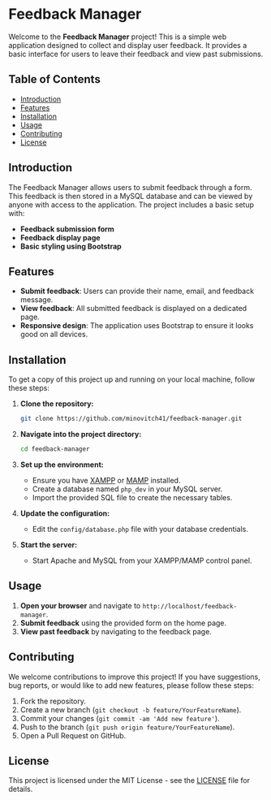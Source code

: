 # Feedback Manager

Welcome to the **Feedback Manager** project! This is a simple web application designed to collect and display user feedback. It provides a basic interface for users to leave their feedback and view past submissions.

## Table of Contents

- [Introduction](#introduction)
- [Features](#features)
- [Installation](#installation)
- [Usage](#usage)
- [Contributing](#contributing)
- [License](#license)

## Introduction

The Feedback Manager allows users to submit feedback through a form. This feedback is then stored in a MySQL database and can be viewed by anyone with access to the application. The project includes a basic setup with:

- **Feedback submission form**
- **Feedback display page**
- **Basic styling using Bootstrap**

## Features

- **Submit feedback**: Users can provide their name, email, and feedback message.
- **View feedback**: All submitted feedback is displayed on a dedicated page.
- **Responsive design**: The application uses Bootstrap to ensure it looks good on all devices.

## Installation

To get a copy of this project up and running on your local machine, follow these steps:

1. **Clone the repository:**

    ```bash
    git clone https://github.com/minovitch41/feedback-manager.git
    ```

2. **Navigate into the project directory:**

    ```bash
    cd feedback-manager
    ```

3. **Set up the environment:**
    - Ensure you have [XAMPP](https://www.apachefriends.org/index.html) or [MAMP](https://www.mamp.info/en/) installed.
    - Create a database named `php_dev` in your MySQL server.
    - Import the provided SQL file to create the necessary tables.

4. **Update the configuration:**
    - Edit the `config/database.php` file with your database credentials.

5. **Start the server:**
    - Start Apache and MySQL from your XAMPP/MAMP control panel.

## Usage

1. **Open your browser** and navigate to `http://localhost/feedback-manager`.
2. **Submit feedback** using the provided form on the home page.
3. **View past feedback** by navigating to the feedback page.

## Contributing

We welcome contributions to improve this project! If you have suggestions, bug reports, or would like to add new features, please follow these steps:

1. Fork the repository.
2. Create a new branch (`git checkout -b feature/YourFeatureName`).
3. Commit your changes (`git commit -am 'Add new feature'`).
4. Push to the branch (`git push origin feature/YourFeatureName`).
5. Open a Pull Request on GitHub.

## License

This project is licensed under the MIT License - see the [LICENSE](LICENSE) file for details.
